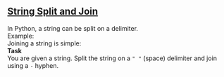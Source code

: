 ## **[String Split and Join](https://www.hackerrank.com/challenges/python-string-split-and-join)** 
In Python, a string can be split on a delimiter.<br>Example:<br>Joining a string is simple:<br><strong>Task</strong> <br>
You are given a string. Split the string on a <code>" "</code> (space) delimiter and join using a <code>-</code> hyphen.   <br><br><br><br><br>